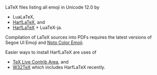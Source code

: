 LaTeX files listing all emoji in Unicode 12.0 by

* LuaLaTeX,
* [HarfLaTeX](https://github.com/khaledhosny/harftex), and
* [HarfLaTeX](https://github.com/khaledhosny/harftex) + LuaTeX-ja.

Compilation of LaTeX sources into PDFs requires the latest versions of Segoe UI Emoji and [Noto Color Emoji](https://github.com/googlefonts/noto-emoji).

Easier ways to install HarfLaTeX are uses of

* [TeX Live Contrib Area](https://contrib.texlive.info/), and
* [W32TeX](http://w32tex.org/index.html) which includes HarfLaTeX recently.
